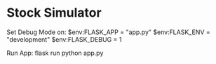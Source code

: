 # Stock Simulator

Set Debug Mode on:
$env:FLASK_APP = "app.py"
$env:FLASK_ENV = "development"
$env:FLASK_DEBUG = 1

Run App:
flask run
python app.py

